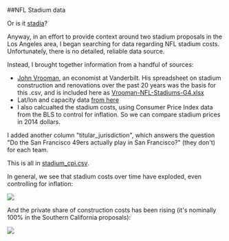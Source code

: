 ##NFL Stadium data

Or is it [stadia](http://english.stackexchange.com/questions/29060/what-is-the-correct-plural-of-stadium)?

Anyway, in an effort to provide context around two stadium proposals in the Los Angeles area, I began searching for data regarding NFL stadium costs. Unfortunately, there is no detailed, reliable data source.

Instead, I brought together information from a handful of sources:

- [John Vrooman](http://www.vanderbilt.edu/econ/faculty/Vrooman/sports.htm), an economist at Vanderbilt. His spreadsheet on stadium construction and renovations over the past 20 years was the basis for this .csv, and is included here as [Vrooman-NFL-Stadiums-G4.xlsx](https://github.com/SCPR/kpcc-data-team/blob/master/data/2015-nfl-stadiums/Vrooman-NFL-Stadiums-G4.xlsx)
- Lat/lon and capacity data [from here](https://github.com/zief0002/EPsy-8252/blob/master/data/NFL-Meta-Data.csv)
- I also calcualted the stadium costs, using Consumer Price Index data from the BLS to control for inflation. So we can compare stadium prices in 2014 dollars.

I added another column "titular_jurisdiction", which answers the question "Do the San Francisco 49ers actually play in San Francisco?" (they don't) for each team.

This is all in [stadium_cpi.csv](https://github.com/SCPR/kpcc-data-team/blob/master/data/2015-nfl-stadiums/stadium_cpi.csv).

In general, we see that stadium costs over time have exploded, even controlling for inflation:

![](https://raw.githubusercontent.com/SCPR/kpcc-data-team/aaron-dev/data/2015-nfl-stadiums/images/cost_over_time.png)

And the private share of construction costs has been rising (it's nominally 100% in the Southern California proposals):

![](https://raw.githubusercontent.com/SCPR/kpcc-data-team/aaron-dev/data/2015-nfl-stadiums/images/private_share.png)
